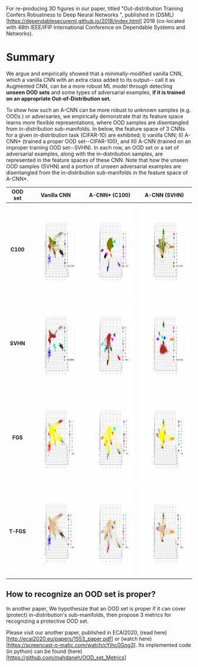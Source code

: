 For re-producing 3D figures in our paper, titled "Out-distribution Training Confers Robustness to Deep Neural Networks ", published in (DSML)[https://dependablesecureml.github.io/2018/index.html] 2018 (co-located with 48th IEEE/IFIP International Conference on Dependable Systems and Networks).

# Summary

We argue and empirically showed that a minimally-modified vanilla CNN, which a vanilla CNN with an extra class added to its output-- call it as Augmented CNN, can be a more robust ML model through detecting **unseen OOD sets** and some types of adversarial examples, **if it is trained on an appropriate Out-of-Distribution set.** 


To show how such an A-CNN can be more robust to unknown samples (e.g. OODs ) or adversaries, we empirically demonstrate that its feature space learns more flexible representations, where OOD samples are disentangled from in-distribution sub-manifolds. In below, the feature space of 3 CNNs for a given in-distribution task (CIFAR-10) are exhibited; I) vanilla CNN; II) A-CNN* (trained a proper OOD set--CIFAR-100), and III) A-CNN (trained on an improper training OOD set--SVHN). In each row, an OOD set or a set of adversarial examples, along with the in-distribution samples, are represented in the feature spaces of these CNN. Note that how the unseen OOD samples (SVHN) and a portion of unseen adversarial examples are disentangled from the in-distribution sub-manifolds in the feature space of A-CNN*.


| OOD set      	|	Vanilla CNN	|	A-CNN* (C100)	|	A-CNN (SVHN)	|
| :------------:| :-------------------:	| :-------------------: |	:----------:	|
|**C100**| <img src='gif_PCA_Chap4/CIFAR10/cnn_c100.gif' width="250" height="250" align="center" />| <img src='gif_PCA_Chap4/CIFAR10/acnn_c100_c100.gif' width="250" height="250" align="center" /> | <img src='gif_PCA_Chap4/CIFAR10/acnn_svhn_c100.gif' width="250" height="250" align="center"/>
|**SVHN**| <img src='gif_PCA_Chap4/CIFAR10/cnn_svhn.gif' width="250" height="250" align="center"/> | <img src='gif_PCA_Chap4/CIFAR10/acnn_c100_svhn.gif' width="250" height="250" align="center"/> |<img src='gif_PCA_Chap4/CIFAR10/acnn_svhn_svhn.gif' width="250" height="250" align="center"/>
|**FGS**| <img src='gif_PCA_Chap4/CIFAR10/cnn_fgs.gif' width="250" height="250" align="center"/> | <img src='gif_PCA_Chap4/CIFAR10/acnn_c100_fgs.gif' width="250" height="250" align="center"/> |<img src='gif_PCA_Chap4/CIFAR10/acnn_svhn_fgs.gif' width="250" height="250" align="center"/>
|**T-FGS**| <img src='gif_PCA_Chap4/CIFAR10/cnn_tfgs.gif' width="250" height="250" align="center"/> | <img src='gif_PCA_Chap4/CIFAR10/acnn_c100_tfgs.gif' width="250" height="250" align="center"/> |<img src='gif_PCA_Chap4/CIFAR10/acnn_svhn_tfgs.gif' width="250" height="250" align="center"/>


## How to recognize an OOD set is proper?
In another paper, We hypothesize that an OOD set is proper if it can cover (protect) in-distribution's sub-manifolds, then propose 3 metrics for recognizing a protective OOD set.

Please visit our another paper, published in ECAI2020, (read here)[http://ecai2020.eu/papers/1553_paper.pdf] or (watch here)[https://screencast-o-matic.com/watch/cYjhc0Gng3]. Its implemented code (in python) can be found (here)[https://github.com/mahdaneh/OOD_set_Metrics]

